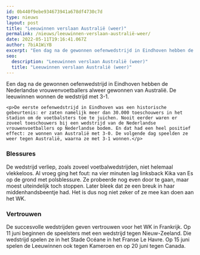 ```yaml
---
id: 0b440f9ebe934673941a678df4730c7d
type: nieuws
layout: post
title: "Leeuwinnen verslaan Australië (weer)"
permalink: /nieuws/leeuwinnen-verslaan-australië-weer/
date: 2022-05-11T19:16:41.067Z
author: 7biA1WiYB
excerpt: "Een dag na de gewonnen oefenwedstrijd in Eindhoven hebben de Nederlandse vrouwenvoetballers alweer gewonnen van Australië. De leeuwinnen wonnen de wedstrijd met 3-1.  "
seo:
  description: "Leeuwinnen verslaan Australië (weer)"
  title: "Leeuwinnen verslaan Australië (weer)"
---
```

Een dag na de gewonnen oefenwedstrijd in Eindhoven hebben de Nederlandse vrouwenvoetballers alweer gewonnen van Australië. De leeuwinnen wonnen de wedstrijd met 3-1.  

    <p>De eerste oefenwedstrijd in Eindhoven was een historische gebeurtenis: er zaten namelijk meer dan 30.000 toeschouwers in het stadion om de voetbalsters toe te juichen. Nooit eerder waren er zoveel toeschouwers bij een wedstrijd van de Nederlandse vrouwenvoetballers op Nederlandse bodem. En dat had een heel positief effect: ze wonnen van Australië met 3-0. De volgende dag speelden ze weer tegen Australië, waarna ze met 3-1 wonnen.</p>
<h3>Blessures</h3>
<p>De wedstrijd verliep, zoals zoveel voetbalwedstrijden, niet helemaal vlekkeloos. Al vroeg ging het fout: na vier minuten lag linksback Kika van Es op de grond met polsblessure. Ze probeerde nog even door te gaan, maar moest uiteindelijk toch stoppen. Later bleek dat ze een breuk in haar middenhandsbeentje had. Het is dus nog niet zeker of ze mee kan doen aan het WK.</p>
<h3>Vertrouwen</h3>
<p>De succesvolle wedstrijden geven vertrouwen voor het WK in Frankrijk. Op 11 juni beginnen de speelsters met een wedstrijd tegen Nieuw-Zeeland. Die wedstrijd spelen ze in het Stade Océane in het Franse Le Havre. Op 15 juni spelen de Leeuwinnen ook tegen Kameroen en op 20 juni tegen Canada.</p>  
